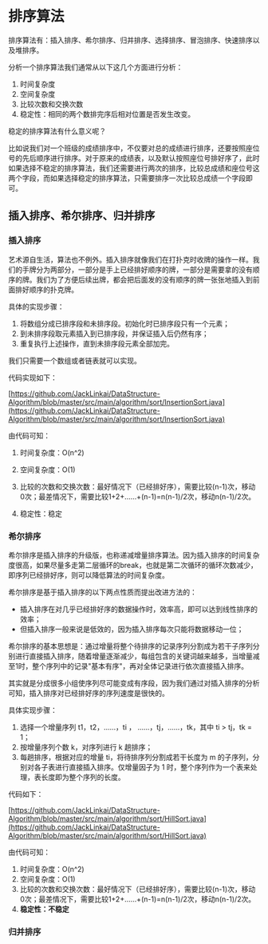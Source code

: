 # 排序算法

排序算法有：插入排序、希尔排序、归并排序、选择排序、冒泡排序、快速排序以及堆排序。

分析一个排序算法我们通常从以下这几个方面进行分析：

1. 时间复杂度
2. 空间复杂度
3. 比较次数和交换次数
4. 稳定性：相同的两个数排完序后相对位置是否发生改变。

稳定的排序算法有什么意义呢？

比如说我们对一个班级的成绩排序中，不仅要对总的成绩进行排序，还要按照座位号的先后顺序进行排序。对于原来的成绩表，以及默认按照座位号排好序了，此时如果选择不稳定的排序算法，我们还需要进行两次的排序，比较总成绩和座位号这两个字段，而如果选择稳定的排序算法，只需要排序一次比较总成绩一个字段即可。

## 插入排序、希尔排序、归并排序

### 插入排序

艺术源自生活，算法也不例外。插入排序就像我们在打扑克时收牌的操作一样。我们的手牌分为两部分，一部分是手上已经排好顺序的牌，一部分是需要拿的没有顺序的牌。我们为了方便后续出牌，都会把后面发的没有顺序的牌一张张地插入到前面排好顺序的扑克牌。

具体的实现步骤：

1. 将数组分成已排序段和未排序段。初始化时已排序段只有一个元素；
2. 到未排序段取元素插入到已排序段，并保证插入后仍然有序；
3. 重复执行上述操作，直到未排序段元素全部加完。

我们只需要一个数组或者链表就可以实现。

代码实现如下：

[https://github.com/JackLinkai/DataStructure-Algorithm/blob/master/src/main/algorithm/sort/InsertionSort.java](https://github.com/JackLinkai/DataStructure-Algorithm/blob/master/src/main/algorithm/sort/InsertionSort.java)

由代码可知：

1. 时间复杂度：O(n^2)

2. 空间复杂度：O(1)

3. 比较的次数和交换次数：最好情况下（已经排好序），需要比较(n-1)次，移动0次；最差情况下，需要比较1+2+……+(n-1)=n(n-1)/2次，移动n(n-1)/2次。

4. 稳定性：稳定

### 希尔排序

希尔排序是插入排序的升级版，也称递减增量排序算法。因为插入排序的时间复杂度很高，如果尽量多走第二层循环的break，也就是第二次循环的循环次数减少，即序列已经排好序，则可以降低算法的时间复杂度。

希尔排序是基于插入排序的以下两点性质而提出改进方法的：

- 插入排序在对几乎已经排好序的数据操作时，效率高，即可以达到线性排序的效率；
- 但插入排序一般来说是低效的，因为插入排序每次只能将数据移动一位；

希尔排序的基本思想是：通过增量将整个待排序的记录序列分割成为若干子序列分别进行直接插入排序，随着增量逐渐减少，每组包含的关键词越来越多，当增量减至1时，整个序列中的记录"基本有序"，再对全体记录进行依次直接插入排序。

其实就是分成很多小组使序列尽可能变成有序段，因为我们通过对插入排序的分析可知，插入排序对已经排好序的序列速度是很快的。

具体实现步骤：

1. 选择一个增量序列 t1，t2，……，ti ， ……，tj，……，tk，其中 ti > tj，tk = 1；
2. 按增量序列个数 k，对序列进行 k 趟排序；
3. 每趟排序，根据对应的增量 ti，将待排序列分割成若干长度为 m 的子序列，分别对各子表进行直接插入排序。仅增量因子为 1 时，整个序列作为一个表来处理，表长度即为整个序列的长度。

代码如下：

[https://github.com/JackLinkai/DataStructure-Algorithm/blob/master/src/main/algorithm/sort/HillSort.java](https://github.com/JackLinkai/DataStructure-Algorithm/blob/master/src/main/algorithm/sort/HillSort.java)

由代码可知：

1. 时间复杂度：O(n^2)
2. 空间复杂度：O(1)
3. 比较的次数和交换次数：最好情况下（已经排好序），需要比较(n-1)次，移动0次；最差情况下，需要比较1+2+……+(n-1)=n(n-1)/2次，移动n(n-1)/2次。
4. **稳定性：不稳定**

### 归并排序